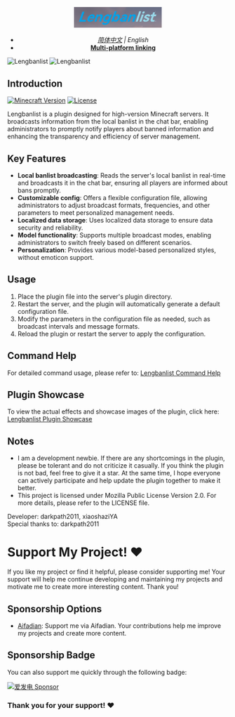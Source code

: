 <div align="center">
<p>
    <img width="200" src="/Photos/Lengbanlist-icon.png">
</p>

- *[简体中文](README.md) | English*
- **[Multi-platform linking](readme-website.md)**
</div>

![Lengbanlist](https://github.com/LengMC/Lengbanlist/blob/main/Photos/Lengbanlist.png)
![Lengbanlist](https://bstats.org/signatures/bukkit/Lengbanlist.svg)

## Introduction
[![Minecraft Version](https://img.shields.io/badge/Minecraft-1.21.x-brightgreen)](https://www.minecraft.net)
[![License](https://img.shields.io/badge/License-MPL2.0-blue)](LICENSE)

Lengbanlist is a plugin designed for high-version Minecraft servers. It broadcasts information from the local banlist in the chat bar, enabling administrators to promptly notify players about banned information and enhancing the transparency and efficiency of server management.

## Key Features
- **Local banlist broadcasting**: Reads the server's local banlist in real-time and broadcasts it in the chat bar, ensuring all players are informed about bans promptly.
- **Customizable config**: Offers a flexible configuration file, allowing administrators to adjust broadcast formats, frequencies, and other parameters to meet personalized management needs.
- **Localized data storage**: Uses localized data storage to ensure data security and reliability.
- **Model functionality**: Supports multiple broadcast modes, enabling administrators to switch freely based on different scenarios.
- **Personalization**: Provides various model-based personalized styles, without emoticon support.

## Usage
1. Place the plugin file into the server's plugin directory.
2. Restart the server, and the plugin will automatically generate a default configuration file.
3. Modify the parameters in the configuration file as needed, such as broadcast intervals and message formats.
4. Reload the plugin or restart the server to apply the configuration.

## Command Help
For detailed command usage, please refer to: [Lengbanlist Command Help](LengbanlistCommandHelp.md)

## Plugin Showcase
To view the actual effects and showcase images of the plugin, click here: [Lengbanlist Plugin Showcase](Lengbanlist_Images.md)

## Notes
- I am a development newbie. If there are any shortcomings in the plugin, please be tolerant and do not criticize it casually. If you think the plugin is not bad, feel free to give it a star. At the same time, I hope everyone can actively participate and help update the plugin together to make it better.
- This project is licensed under Mozilla Public License Version 2.0. For more details, please refer to the LICENSE file.

Developer: darkpath2011, xiaoshaziYA  
Special thanks to: darkpath2011  

# Support My Project! ❤️
If you like my project or find it helpful, please consider supporting me! Your support will help me continue developing and maintaining my projects and motivate me to create more interesting content. Thank you!

## Sponsorship Options
- [Aifadian](https://afdian.com/a/lengbanlist): Support me via Aifadian. Your contributions help me improve my projects and create more content.

## Sponsorship Badge
You can also support me quickly through the following badge:

[![爱发电 Sponsor](https://img.shields.io/badge/%E7%88%B1%E5%8F%91%E7%94%B5-%E6%94%AF%E6%8C%81%E6%88%91-orange)](https://afdian.com/a/lengbanlist)

### Thank you for your support! ❤️
